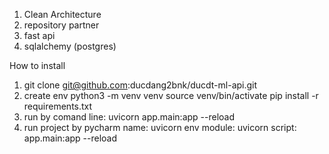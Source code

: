 1. Clean Architecture
2. repository partner
3. fast api
4. sqlalchemy (postgres)




How to install 
1. git clone git@github.com:ducdang2bnk/ducdt-ml-api.git
2. create env
    python3 -m venv venv
    source venv/bin/activate
    pip install -r requirements.txt
3. run by comand line: uvicorn app.main:app --reload
4. run project by pycharm
    name: uvicorn
    env
    module: uvicorn
    script: app.main:app --reload
    